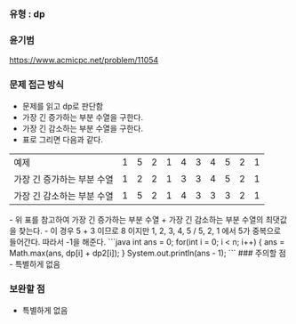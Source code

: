 ### 유형 : dp
### 윤기범
https://www.acmicpc.net/problem/11054

### 문제 접근 방식
  - 문제를 읽고 dp로 판단함
  - 가장 긴 증가하는 부분 수열을 구한다.
  - 가장 긴 감소하는 부분 수열을 구한다.
  - 표로 그리면 다음과 같다.

  <table>
    <tr>
      <td>예제</td>
      <td>1</td>
      <td>5</td>
      <td>2</td>
      <td>1</td>
      <td>4</td>
      <td>3</td>
      <td>4</td>
      <td>5</td>
      <td>2</td>
      <td>1</td>
    </tr>
    <tr>
      <td>가장 긴 증가하는 부분 수열</td>
      <td>1</td>
      <td>2</td>
      <td>2</td>
      <td>1</td>
      <td>3</td>
      <td>3</td>
      <td>4</td>
      <td>5</td>
      <td>2</td>
      <td>1</td>
    </tr>
    <tr>
      <td>가장 긴 감소하는 부분 수열</td>
      <td>1</td>
      <td>5</td>
      <td>2</td>
      <td>1</td>
      <td>4</td>
      <td>3</td>
      <td>3</td>
      <td>3</td>
      <td>2</td>
      <td>1</td>
    </tr>
  </table>
  - 위 표를 참고하여 가장 긴 증가하는 부분 수열 + 가장 긴 감소하는 부분 수열의 최댓값을 찾는다.
  - 이 경우 5 + 3 이므로 8 이지만 1, 2, 3, 4, 5 / 5, 2, 1 에서 5가 중복으로 들어간다. 따라서 -1을 해준다.
  ```java
  int ans = 0;
    for(int i = 0; i < n; i++) {
      ans = Math.max(ans, dp[i] + dp2[i]);
    }
    System.out.println(ans - 1);
  ```
### 주의할 점
  - 특별하게 없음

### 보완할 점
  - 특별하게 없음
